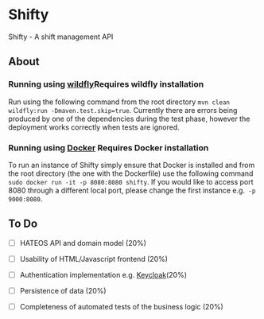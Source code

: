 # Shifty
Shifty - A shift management API

## About

### Running using [wildfly](http://wildfly.org)**Requires wildfly installation**

Run using the following command from the root directory `mvn clean wildfly:run -Dmaven.test.skip=true`. Currently there are errors being produced by one of the dependencies during the test phase, however the deployment works correctly when tests are ignored.

### Running using [Docker](https://www.docker) **Requires Docker installation**

To run an instance of Shifty simply ensure that Docker is installed and from the root directory (the one with the Dockerfile) use the following command `sudo docker run -it -p 8080:8080 shifty`. If you would like to access port 8080 through a different local port, please change the first instance e.g.` -p 9000:8080`.

## To Do

-  [ ]  HATEOS API and domain model (20%)
-  [ ]  Usability of HTML/Javascript frontend (20%)
-  [ ]  Authentication implementation e.g. [Keycloak](http://www.keycloak.org)(20%)
-  [ ]  Persistence of data (20%)
-  [ ]  Completeness of automated tests of the business logic (20%)
  
